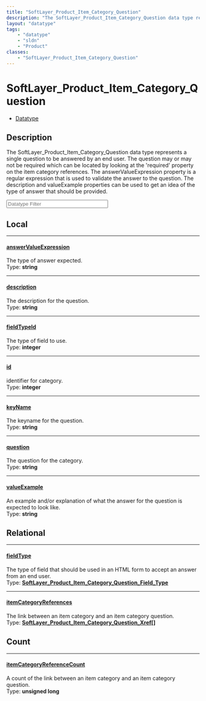 ```yaml
---
title: "SoftLayer_Product_Item_Category_Question"
description: "The SoftLayer_Product_Item_Category_Question data type represents a single question to be answered by an end user.  The... "
layout: "datatype"
tags:
    - "datatype"
    - "sldn"
    - "Product"
classes:
    - "SoftLayer_Product_Item_Category_Question"
---
```


# SoftLayer_Product_Item_Category_Question
<div id='service-datatype'>
    <ul id='sldn-reference-tabs'>
        <li id='datatype'> <a href='/reference/datatypes/SoftLayer_Product_Item_Category_Question' >Datatype</a></li>
    </ul>
</div>

## Description 


The SoftLayer_Product_Item_Category_Question data type represents a single question to be answered by an end user.  The question may or may not be required which can be located by looking at the 'required' property on the item category references.  The answerValueExpression property is a regular expression that is used to validate the answer to the question.  The description and valueExample properties can be used to get an idea of the type of answer that should be provided. 





<!-- Filer BEGIN -->
<div class="view-filters">
        <div class="clearfix">
            <div class="search-input-box">
                <input placeholder="Datatype Filter" onkeyup="titleSearch(inputId='prop-input', divId='properties', elementClass='prop-row')" 
                    type="text" id="prop-input" value="" size="30" maxlength="128" class="form-text">
            </div>
        </div>
</div>
<!-- Filer END -->

<div id="properties" class="content">
<div id="localProperties" class="prop-content" >

## Local
<div class="prop-row">

-----
[answerValueExpression]: #answervalueexpression
#### [answerValueExpression]
The type of answer expected.  
<span class="type-label">Type: </span>**string**  



</div>
<div class="prop-row">

-----
[description]: #description
#### [description]
The description for the question.  
<span class="type-label">Type: </span>**string**  



</div>
<div class="prop-row">

-----
[fieldTypeId]: #fieldtypeid
#### [fieldTypeId]
The type of field to use.  
<span class="type-label">Type: </span>**integer**  



</div>
<div class="prop-row">

-----
[id]: #id
#### [id]
identifier for category.  
<span class="type-label">Type: </span>**integer**  



</div>
<div class="prop-row">

-----
[keyName]: #keyname
#### [keyName]
The keyname for the question.  
<span class="type-label">Type: </span>**string**  



</div>
<div class="prop-row">

-----
[question]: #question
#### [question]
The question for the category.  
<span class="type-label">Type: </span>**string**  



</div>
<div class="prop-row">

-----
[valueExample]: #valueexample
#### [valueExample]
An example and/or explanation of what the answer for the question is expected to look like.  
<span class="type-label">Type: </span>**string**  



</div>
</div>
<!-- LOCAL PROPERTY END -->

<div id="relationalProperties"  class="prop-content" >

## Relational
<div class="prop-row">

-----
[fieldType]: #fieldtype
#### [fieldType]
The type of field that should be used in an HTML form to accept an answer from an end user.  
<span class="type-label">Type: </span>**<a href='/reference/datatypes/SoftLayer_Product_Item_Category_Question_Field_Type'>SoftLayer_Product_Item_Category_Question_Field_Type </a>**  



</div>
<div class="prop-row">

-----
[itemCategoryReferences]: #itemcategoryreferences
#### [itemCategoryReferences]
The link between an item category and an item category question.  
<span class="type-label">Type: </span>**<a href='/reference/datatypes/SoftLayer_Product_Item_Category_Question_Xref'>SoftLayer_Product_Item_Category_Question_Xref[] </a>**  



</div>

## Count
<div class="prop-row">

-----
[itemCategoryReferenceCount]: #itemcategoryreferencecount
#### [itemCategoryReferenceCount]
A count of the link between an item category and an item category question.   
<span class="type-label">Type: </span>**unsigned long**  



</div>
</div>


